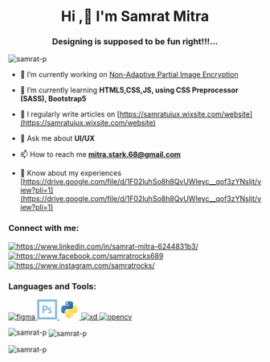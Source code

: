 <h1 align="center">Hi ,👋 I'm Samrat Mitra</h1>
<h3 align="center">Designing is supposed to be fun right!!!...</h3>

<p align="left"> <img src="https://komarev.com/ghpvc/?username=samrat-p&label=Profile%20views&color=0e75b6&style=flat" alt="samrat-p" /> </p>

- 🔭 I’m currently working on [Non-Adaptive Partial Image Encryption](https://github.com/samrat-p/Final-year-Project)

- 🌱 I’m currently learning **HTML5,CSS,JS, using CSS Preprocessor (SASS), Bootstrap5**

- 📝 I regularly write articles on [https://samratuiux.wixsite.com/website](https://samratuiux.wixsite.com/website)

- 💬 Ask me about **UI/UX**

- 📫 How to reach me **mitra.stark.68@gmail.com**

- 📄 Know about my experiences [https://drive.google.com/file/d/1F02luhSo8h8QvUWIeyc__qof3zYNsIjt/view?pli=1](https://drive.google.com/file/d/1F02luhSo8h8QvUWIeyc__qof3zYNsIjt/view?pli=1)

<h3 align="left">Connect with me:</h3>
<p align="left">
<a href="https://linkedin.com/in/https://www.linkedin.com/in/samrat-mitra-6244831b3/" target="blank"><img align="center" src="https://raw.githubusercontent.com/rahuldkjain/github-profile-readme-generator/master/src/images/icons/Social/linked-in-alt.svg" alt="https://www.linkedin.com/in/samrat-mitra-6244831b3/" height="30" width="40" /></a>
<a href="https://fb.com/https://www.facebook.com/samratrocks689" target="blank"><img align="center" src="https://raw.githubusercontent.com/rahuldkjain/github-profile-readme-generator/master/src/images/icons/Social/facebook.svg" alt="https://www.facebook.com/samratrocks689" height="30" width="40" /></a>
<a href="https://instagram.com/https://www.instagram.com/samratrocks/" target="blank"><img align="center" src="https://raw.githubusercontent.com/rahuldkjain/github-profile-readme-generator/master/src/images/icons/Social/instagram.svg" alt="https://www.instagram.com/samratrocks/" height="30" width="40" /></a>
</p>

<h3 align="left">Languages and Tools:</h3>
<p align="left"> <a href="https://www.figma.com/" target="_blank" rel="noreferrer"> <img src="https://www.vectorlogo.zone/logos/figma/figma-icon.svg" alt="figma" width="40" height="40"/> </a> <a href="https://www.photoshop.com/en" target="_blank" rel="noreferrer"> <img src="https://raw.githubusercontent.com/devicons/devicon/master/icons/photoshop/photoshop-line.svg" alt="photoshop" width="40" height="40"/> </a> <a href="https://www.python.org" target="_blank" rel="noreferrer"> <img src="https://raw.githubusercontent.com/devicons/devicon/master/icons/python/python-original.svg" alt="python" width="40" height="40"/> </a> <a href="https://www.adobe.com/products/xd.html" target="_blank" rel="noreferrer"> <img src="https://cdn.worldvectorlogo.com/logos/adobe-xd.svg" alt="xd" width="40" height="40"/> </a> 
<a href="https://opencv.org/" target="_blank" rel="noreferrer"> <img src="https://www.vectorlogo.zone/logos/opencv/opencv-icon.svg" alt="opencv" width="40" height="40"/> </a> </p>

<p><img align="left" src="https://github-readme-stats.vercel.app/api/top-langs?username=samrat-p&show_icons=true&locale=en&layout=compact" alt="samrat-p" /></p>

<p>&nbsp;<img align="center" src="https://github-readme-stats.vercel.app/api?username=samrat-p&show_icons=true&locale=en" alt="samrat-p" /></p>

<p><img align="center" src="https://github-readme-streak-stats.herokuapp.com/?user=samrat-p&" alt="samrat-p" /></p>

